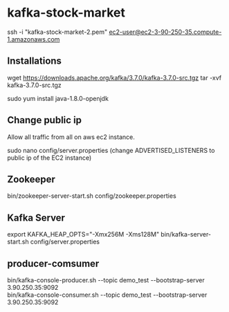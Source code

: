 # kafka-stock-market

ssh -i "kafka-stock-market-2.pem" ec2-user@ec2-3-90-250-35.compute-1.amazonaws.com

## Installations
wget https://downloads.apache.org/kafka/3.7.0/kafka-3.7.0-src.tgz
tar -xvf kafka-3.7.0-src.tgz

sudo yum install java-1.8.0-openjdk

## Change public ip
Allow all traffic from all on aws ec2 instance.

sudo nano config/server.properties 
(change ADVERTISED_LISTENERS to public ip of the EC2 instance)

## Zookeeper
bin/zookeeper-server-start.sh config/zookeeper.properties

## Kafka Server
export KAFKA_HEAP_OPTS="-Xmx256M -Xms128M"
bin/kafka-server-start.sh config/server.properties

## producer-comsumer
bin/kafka-console-producer.sh --topic demo_test --bootstrap-server 3.90.250.35:9092
<br>
bin/kafka-console-consumer.sh --topic demo_test --bootstrap-server 3.90.250.35:9092

